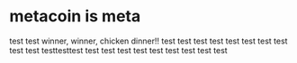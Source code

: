 # metacoin is meta

test
test
winner, winner, chicken dinner!!
test
test
test
test
test
test
test
test
test
test
testtesttest
test
test
test
test
test
test
test
test
test
